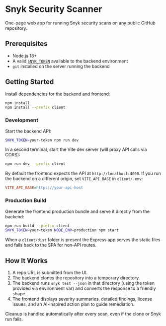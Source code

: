 # Snyk Security Scanner

One-page web app for running Snyk security scans on any public GitHub repository.

## Prerequisites

- Node.js 18+
- A valid [`SNYK_TOKEN`](https://docs.snyk.io/snyk-cli/authenticate-the-cli-with-your-account) available to the backend environment
- `git` installed on the server running the backend

## Getting Started

Install dependencies for the backend and frontend:

```bash
npm install
npm install --prefix client
```

### Development

Start the backend API:

```bash
SNYK_TOKEN=your-token npm run dev
```

In a second terminal, start the Vite dev server (will proxy API calls via CORS):

```bash
npm run dev --prefix client
```

By default the frontend expects the API at `http://localhost:4000`. If you run the backend on a different origin, set `VITE_API_BASE` in `client/.env`:

```ini
VITE_API_BASE=https://your-api-host
```

### Production Build

Generate the frontend production bundle and serve it directly from the backend:

```bash
npm run build --prefix client
SNYK_TOKEN=your-token NODE_ENV=production npm start
```

When a `client/dist` folder is present the Express app serves the static files and falls back to the SPA for non-API routes.

## How It Works

1. A repo URL is submitted from the UI.
2. The backend clones the repository into a temporary directory.
3. The backend runs `snyk test --json` in that directory (using the token provided via environment var) and converts the response to a friendly shape.
4. The frontend displays severity summaries, detailed findings, license issues, and an AI-inspired action plan to guide remediation.

Cleanup is handled automatically after every scan, even if the clone or Snyk run fails.
